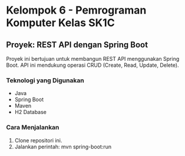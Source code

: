 # Kelompok 6 - Pemrograman Komputer Kelas SK1C

## Proyek: REST API dengan Spring Boot

Proyek ini bertujuan untuk membangun REST API menggunakan Spring Boot. API ini mendukung operasi CRUD (Create, Read, Update, Delete).

### Teknologi yang Digunakan

- Java
- Spring Boot
- Maven
- H2 Database

### Cara Menjalankan

1. Clone repositori ini.
2. Jalankan perintah:
   mvn spring-boot:run
